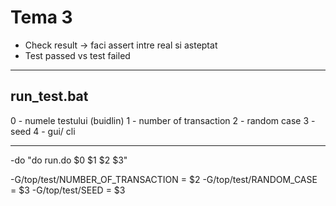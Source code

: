 # Tema 3
* Check result -> faci assert intre real si asteptat
* Test passed vs test failed 

----

## run_test.bat
0 - numele testului (buidlin)
1 - number of transaction
2 - random case
3 - seed
4 - gui/ cli

----

-do "do run.do $0 $1 $2 $3" 

-G/top/test/NUMBER_OF_TRANSACTION = $2
-G/top/test/RANDOM_CASE = $3
-G/top/test/SEED = $3